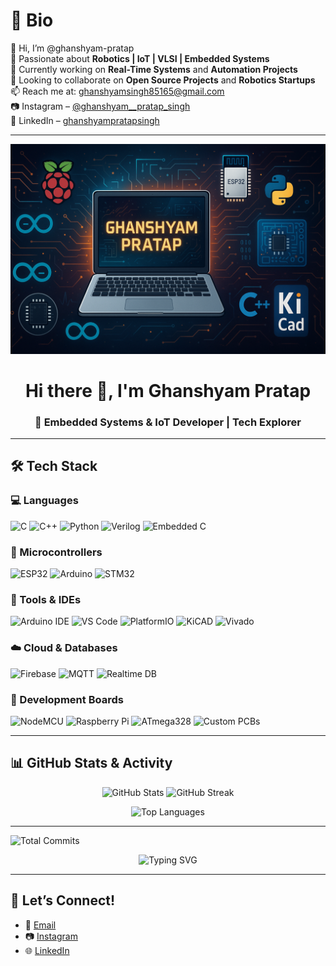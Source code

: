 # 📝 Bio

👋 Hi, I’m @ghanshyam-pratap  
🤖 Passionate about **Robotics | IoT | VLSI | Embedded Systems**  
🌱 Currently working on **Real-Time Systems** and **Automation Projects**  
💞️ Looking to collaborate on **Open Source Projects** and **Robotics Startups**  
📫 Reach me at: [ghanshyamsingh85165@gmail.com](mailto:ghanshyamsingh85165@gmail.com)  
📷 Instagram – [@ghanshyam__pratap_singh](https://www.instagram.com/ghanshyam__pratap_singh)  
🔗 LinkedIn – [ghanshyampratapsingh](https://www.linkedin.com/in/ghanshyampratapsingh)

---
<!-- Banner Image -->
<p align="center">
  <img src="https://raw.githubusercontent.com/ghanshyampratap/ghanshyampratap/main/assets/ChatGPT%20Image%20May%201%2C%202025%2C%2004_50_12%20AM.png" alt="banner" />
</p>

<h1 align="center">Hi there 👋, I'm Ghanshyam Pratap</h1>
<h3 align="center">🚀 Embedded Systems & IoT Developer | Tech Explorer</h3>

---

## 🛠️ Tech Stack

### 💻 Languages
![C](https://img.shields.io/badge/C-A8B9CC?style=for-the-badge&logo=c&logoColor=white)
![C++](https://img.shields.io/badge/C++-00599C?style=for-the-badge&logo=c%2B%2B&logoColor=white)
![Python](https://img.shields.io/badge/Python-3776AB?style=for-the-badge&logo=python&logoColor=white)
![Verilog](https://img.shields.io/badge/Verilog-008080?style=for-the-badge)
![Embedded C](https://img.shields.io/badge/Embedded%20C-005C94?style=for-the-badge)

### 🔌 Microcontrollers
![ESP32](https://img.shields.io/badge/ESP32-3C3C3C?style=for-the-badge)
![Arduino](https://img.shields.io/badge/Arduino-00979D?style=for-the-badge&logo=arduino&logoColor=white)
![STM32](https://img.shields.io/badge/STM32-03234B?style=for-the-badge)

### 🧰 Tools & IDEs
![Arduino IDE](https://img.shields.io/badge/Arduino_IDE-00979D?style=for-the-badge&logo=arduino&logoColor=white)
![VS Code](https://img.shields.io/badge/VS_Code-007ACC?style=for-the-badge&logo=visual-studio-code&logoColor=white)
![PlatformIO](https://img.shields.io/badge/PlatformIO-FF6600?style=for-the-badge&logo=platformio&logoColor=white)
![KiCAD](https://img.shields.io/badge/KiCAD-314CB0?style=for-the-badge&logo=kicad&logoColor=white)
![Vivado](https://img.shields.io/badge/Vivado-FAB400?style=for-the-badge)

### ☁️ Cloud & Databases
![Firebase](https://img.shields.io/badge/Firebase-FFCA28?style=for-the-badge&logo=firebase&logoColor=white)
![MQTT](https://img.shields.io/badge/MQTT-660066?style=for-the-badge)
![Realtime DB](https://img.shields.io/badge/Realtime%20DB-FF9900?style=for-the-badge)

### 🧪 Development Boards
![NodeMCU](https://img.shields.io/badge/NodeMCU-3C3C3C?style=for-the-badge)
![Raspberry Pi](https://img.shields.io/badge/Raspberry%20Pi-C51A4A?style=for-the-badge&logo=raspberry-pi&logoColor=white)
![ATmega328](https://img.shields.io/badge/ATmega328-999999?style=for-the-badge)
![Custom PCBs](https://img.shields.io/badge/Custom%20PCBs-009688?style=for-the-badge)

---

## 📊 GitHub Stats & Activity

<p align="center">
  <img src="https://github-readme-stats.vercel.app/api?username=ghanshyampratap&show_icons=true&theme=react&hide_border=true&border_radius=10&include_all_commits=true&count_private=true" alt="GitHub Stats" width="48%" />
  <img src="https://github-readme-streak-stats.herokuapp.com/?user=ghanshyampratap&theme=react&hide_border=true&border_radius=10" alt="GitHub Streak" width="48%" />
</p>

<p align="center">
  <img src="https://github-readme-stats.vercel.app/api/top-langs/?username=ghanshyampratap&layout=compact&theme=react&hide_border=true&border_radius=10" alt="Top Languages" width="50%" />
</p>


---
![Total Commits](https://img.shields.io/badge/Total%20Commits-500%2B%2B-brightgreen?style=for-the-badge&logo=github)

<p align="center">
  <img src="https://readme-typing-svg.demolab.com?font=Fira+Code&duration=2000&pause=500&color=00FF00&center=true&vCenter=true&multiline=true&width=600&height=100&lines=TOTAL+COMMITS%3A+500%2B%2B;Made+to+look+busy+coding+%F0%9F%98%8A" alt="Typing SVG" />
</p>

---

## 💬 **Let’s Connect!**
- 📧 [Email](mailto:ghanshyamsingh85165@gmail.com)  
- 📷 [Instagram](https://www.instagram.com/ghanshyam__pratap_singh)  
- 🌐 [LinkedIn](https://www.linkedin.com/in/ghanshyampratapsingh)
